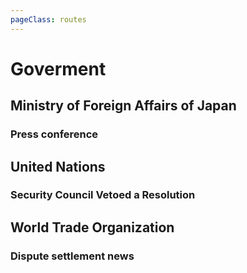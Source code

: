 ```yaml
---
pageClass: routes
---
```


# Goverment

## Ministry of Foreign Affairs of Japan

### Press conference

<RouteEn author="sgqy" example="/go.jp/mofa" path="/go.jp/mofa"/>

## United Nations

### Security Council Vetoed a Resolution

<RouteEn author="HenryQW" example="/un/scveto" path="/un/scveto"/>

## World Trade Organization

### Dispute settlement news

<RouteEn author="nczitzk" example="/wto/dispute-settlement" path="/wto/dispute-settlement/:year?" :paramsDesc="['Year, current year by default']"/>